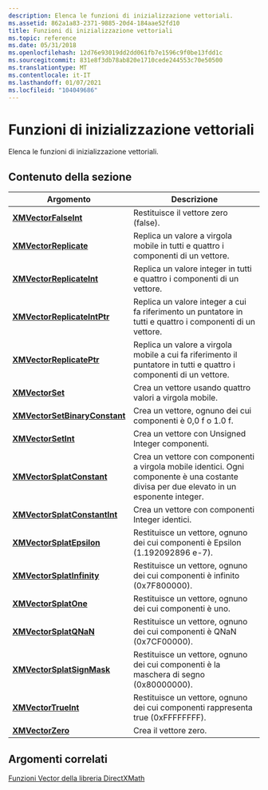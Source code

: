 ```yaml
---
description: Elenca le funzioni di inizializzazione vettoriali.
ms.assetid: 862a1a83-2371-9885-20d4-184aae52fd10
title: Funzioni di inizializzazione vettoriali
ms.topic: reference
ms.date: 05/31/2018
ms.openlocfilehash: 12d76e93019dd2dd061fb7e1596c9f0be13fdd1c
ms.sourcegitcommit: 831e8f3db78ab820e1710cede244553c70e50500
ms.translationtype: MT
ms.contentlocale: it-IT
ms.lasthandoff: 01/07/2021
ms.locfileid: "104049686"
---
```

# <a name="vector-initialization-functions"></a>Funzioni di inizializzazione vettoriali

Elenca le funzioni di inizializzazione vettoriali.

## <a name="in-this-section"></a>Contenuto della sezione



| Argomento                                                                     | Descrizione                                                                                                                                      |
|---------------------------------------------------------------------------|--------------------------------------------------------------------------------------------------------------------------------------------------|
| [**XMVectorFalseInt**](/windows/win32/api/directxmath/nf-directxmath-xmvectorfalseint)<br/>                   | Restituisce il vettore zero (false).<br/>                                                                                                      |
| [**XMVectorReplicate**](/windows/win32/api/directxmath/nf-directxmath-xmvectorreplicate)<br/>                 | Replica un valore a virgola mobile in tutti e quattro i componenti di un vettore.<br/>                                                               |
| [**XMVectorReplicateInt**](/windows/win32/api/directxmath/nf-directxmath-xmvectorreplicateint)<br/>           | Replica un valore integer in tutti e quattro i componenti di un vettore.<br/>                                                                     |
| [**XMVectorReplicateIntPtr**](/windows/win32/api/directxmath/nf-directxmath-xmvectorreplicateintptr)<br/>     | Replica un valore integer a cui fa riferimento un puntatore in tutti e quattro i componenti di un vettore.<br/>                                            |
| [**XMVectorReplicatePtr**](/windows/win32/api/directxmath/nf-directxmath-xmvectorreplicateptr)<br/>           | Replica un valore a virgola mobile a cui fa riferimento il puntatore in tutti e quattro i componenti di un vettore.<br/>                                         |
| [**XMVectorSet**](/windows/win32/api/directxmath/nf-directxmath-xmvectorset)<br/>                             | Crea un vettore usando quattro valori a virgola mobile.<br/>                                                                                    |
| [**XMVectorSetBinaryConstant**](/windows/win32/api/directxmath/nf-directxmath-xmvectorsetbinaryconstant)<br/> | Crea un vettore, ognuno dei cui componenti è 0,0 f o 1.0 f.<br/>                                                                    |
| [**XMVectorSetInt**](/windows/win32/api/directxmath/nf-directxmath-xmvectorsetint)<br/>                       | Crea un vettore con Unsigned Integer componenti.<br/>                                                                                    |
| [**XMVectorSplatConstant**](/windows/win32/api/directxmath/nf-directxmath-xmvectorsplatconstant)<br/>         | Crea un vettore con componenti a virgola mobile identici. Ogni componente è una costante divisa per due elevato in un esponente integer.<br/> |
| [**XMVectorSplatConstantInt**](/windows/win32/api/directxmath/nf-directxmath-xmvectorsplatconstantint)<br/>   | Crea un vettore con componenti Integer identici.<br/>                                                                                   |
| [**XMVectorSplatEpsilon**](/windows/win32/api/directxmath/nf-directxmath-xmvectorsplatepsilon)<br/>           | Restituisce un vettore, ognuno dei cui componenti è Epsilon (1.192092896 e-7).<br/>                                                              |
| [**XMVectorSplatInfinity**](/windows/win32/api/directxmath/nf-directxmath-xmvectorsplatinfinity)<br/>         | Restituisce un vettore, ognuno dei cui componenti è infinito (0x7F800000).<br/>                                                                 |
| [**XMVectorSplatOne**](/windows/win32/api/directxmath/nf-directxmath-xmvectorsplatone)<br/>                   | Restituisce un vettore, ognuno dei cui componenti è uno.<br/>                                                                                   |
| [**XMVectorSplatQNaN**](/windows/win32/api/directxmath/nf-directxmath-xmvectorsplatqnan)<br/>                 | Restituisce un vettore, ognuno dei cui componenti è QNaN (0x7CF00000).<br/>                                                                     |
| [**XMVectorSplatSignMask**](/windows/win32/api/directxmath/nf-directxmath-xmvectorsplatsignmask)<br/>         | Restituisce un vettore, ognuno dei cui componenti è la maschera di segno (0x80000000).<br/>                                                            |
| [**XMVectorTrueInt**](/windows/win32/api/directxmath/nf-directxmath-xmvectortrueint)<br/>                     | Restituisce un vettore, ognuno dei cui componenti rappresenta true (0xFFFFFFFF).<br/>                                                              |
| [**XMVectorZero**](/windows/win32/api/directxmath/nf-directxmath-xmvectorzero)<br/>                           | Crea il vettore zero.<br/>                                                                                                              |



 

## <a name="related-topics"></a>Argomenti correlati

<dl> <dt>

[Funzioni Vector della libreria DirectXMath](ovw-xnamath-reference-functions-vector.md)
</dt> </dl>

 

 
